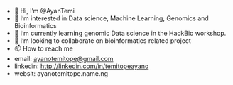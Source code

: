 - 👋 Hi, I’m @AyanTemi
- 👀 I’m interested in Data science, Machine Learning, Genomics and Bioinformatics
- 🌱 I’m currently learning genomic Data science in the HackBio workshop.
- 💞️ I’m looking to collaborate on bioinformatics related project
- 📫 How to reach me 
- email: ayanotemitope@gmail.com
- linkedin: http://linkedin.com/in/temitopeayano
- websit: ayanotemitope.name.ng

<!---
AyanTemi/AyanTemi is a ✨ special ✨ repository because its `README.md` (this file) appears on your GitHub profile.
You can click the Preview link to take a look at your changes.
--->
